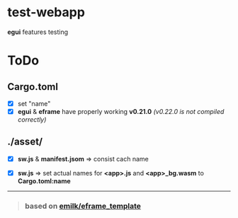 # test-webapp
**egui** features testing

# ToDo
## Cargo.toml
- [x] set "name"
- [x] **egui** & **eframe** have properly working **v0.21.0** *(v0.22.0 is not compiled correctly)*

## ./asset/
- [x] **sw.js** & **manifest.jsom** => consist cach name
- [x] **sw.js** => set actual names for **\<app>.js** and **\<app>_bg.wasm** to **Cargo.toml:name**



---
> ### based on [emilk/eframe_template](https://github.com/emilk/eframe_template)

